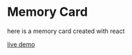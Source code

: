 # Memory Card

here is a memory card created with react

[live demo](https://memory-card-159588.netlify.app/)